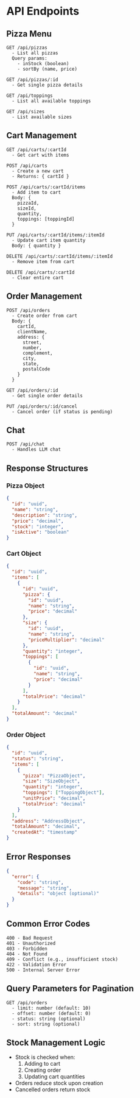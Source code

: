 # API Endpoints

## Pizza Menu
```
GET /api/pizzas
  - List all pizzas
  Query params: 
    - inStock (boolean)
    - sortBy (name, price)

GET /api/pizzas/:id
  - Get single pizza details

GET /api/toppings
  - List all available toppings

GET /api/sizes
  - List available sizes
```

## Cart Management
```
GET /api/carts/:cartId
  - Get cart with items

POST /api/carts
  - Create a new cart
  - Returns: { cartId }

POST /api/carts/:cartId/items
  - Add item to cart
  Body: {
    pizzaId,
    sizeId,
    quantity,
    toppings: [toppingId]
  }

PUT /api/carts/:cartId/items/:itemId
  - Update cart item quantity
  Body: { quantity }

DELETE /api/carts/:cartId/items/:itemId
  - Remove item from cart

DELETE /api/carts/:cartId
  - Clear entire cart
```

## Order Management
```
POST /api/orders
  - Create order from cart
  Body: {
    cartId,
    clientName,
    address: {
      street,
      number,
      complement,
      city,
      state,
      postalCode
    }
  }

GET /api/orders/:id
  - Get single order details

PUT /api/orders/:id/cancel
  - Cancel order (if status is pending)
```

## Chat
```
POST /api/chat
  - Handles LLM chat
```

## Response Structures

### Pizza Object
```json
{
  "id": "uuid",
  "name": "string",
  "description": "string",
  "price": "decimal",
  "stock": "integer",
  "isActive": "boolean"
}
```

### Cart Object
```json
{
  "id": "uuid",
  "items": [
    {
      "id": "uuid",
      "pizza": {
        "id": "uuid",
        "name": "string",
        "price": "decimal"
      },
      "size": {
        "id": "uuid",
        "name": "string",
        "priceMultiplier": "decimal"
      },
      "quantity": "integer",
      "toppings": [
        {
          "id": "uuid",
          "name": "string",
          "price": "decimal"
        }
      ],
      "totalPrice": "decimal"
    }
  ],
  "totalAmount": "decimal"
}
```

### Order Object
```json
{
  "id": "uuid",
  "status": "string",
  "items": [
    {
      "pizza": "PizzaObject",
      "size": "SizeObject",
      "quantity": "integer",
      "toppings": ["ToppingObject"],
      "unitPrice": "decimal",
      "totalPrice": "decimal"
    }
  ],
  "address": "AddressObject",
  "totalAmount": "decimal",
  "createdAt": "timestamp"
}
```

## Error Responses
```json
{
  "error": {
    "code": "string",
    "message": "string",
    "details": "object (optional)"
  }
}
```

## Common Error Codes
```
400 - Bad Request
401 - Unauthorized
403 - Forbidden
404 - Not Found
409 - Conflict (e.g., insufficient stock)
422 - Validation Error
500 - Internal Server Error
```


## Query Parameters for Pagination
```
GET /api/orders
  - limit: number (default: 10)
  - offset: number (default: 0)
  - status: string (optional)
  - sort: string (optional)
```

## Stock Management Logic
- Stock is checked when:
  1. Adding to cart
  2. Creating order
  3. Updating cart quantities
- Orders reduce stock upon creation
- Cancelled orders return stock
